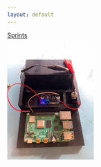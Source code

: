 ```yaml
---
layout: default
---
```


[Sprints](Sprints.md)

<img src="images/switch_on.jpg" alt="drawing" width="200"/>
